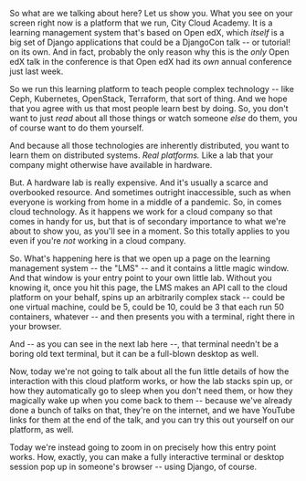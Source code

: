So what are we talking about here? Let us show you. What you see on
your screen right now is a platform that we run, City Cloud
Academy. It is a learning management system that's based on Open edX,
which _itself_ is a big set of Django applications that could be a
DjangoCon talk -- or tutorial! on its own. And in fact, probably the
only reason why this is the _only_ Open edX talk in the conference is
that Open edX had its _own_ annual conference just last week.

So we run this learning platform to teach people complex technology
-- like Ceph, Kubernetes, OpenStack, Terraform, that sort of
thing. And we hope that you agree with us that most people learn best
by doing. So, you don't want to just _read_ about all those things or
watch someone _else_ do them, you of course want to do them yourself.

And because all those technologies are inherently distributed, you
want to learn them on distributed systems. _Real platforms._ Like a
lab that your company might otherwise have available in hardware.

But. A hardware lab is really expensive. And it's usually a scarce and
overbooked resource. And sometimes outright inaccessible, such as when
everyone is working from home in a middle of a pandemic. So, in comes
cloud technology. As it happens we work for a cloud company so that
comes in handy for us, but that is of secondary importance to what
we're about to show you, as you'll see in a moment. So this totally
applies to you even if you're _not_ working in a cloud company.

So. What's happening here is that we open up a page on the learning
management system -- the "LMS" -- and it contains a little magic
window. And that window is your entry point to your own little
lab. Without you knowing it, once you hit this page, the LMS makes an
API call to the cloud platform on your behalf, spins up an arbitrarily
complex stack -- could be one virtual machine, could be 5, could be
10, could be 3 that each run 50 containers, whatever -- and then
presents you with a terminal, right there in your browser.

And -- as you can see in the next lab here --, that terminal needn't
be a boring old text terminal, but it can be a full-blown desktop as
well.

Now, today we're not going to talk about all the fun little details of
how the interaction with this cloud platform works, or how the lab
stacks spin up, or how they automatically go to sleep when you don't
need them, or how they magically wake up when you come back to them --
because we've already done a bunch of talks on that, they're on the
internet, and we have YouTube links for them at the end of the talk,
and you can try this out yourself on our platform, as well.

Today we're instead going to zoom in on precisely how this entry point
works. How, exactly, you can make a fully interactive terminal or
desktop session pop up in someone's browser -- using Django, of
course.
